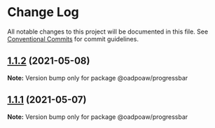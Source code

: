 # Change Log

All notable changes to this project will be documented in this file.
See [Conventional Commits](https://conventionalcommits.org) for commit guidelines.

## [1.1.2](https://github.com/oadpoaw/packages/compare/@oadpoaw/progressbar@1.1.1...@oadpoaw/progressbar@1.1.2) (2021-05-08)

**Note:** Version bump only for package @oadpoaw/progressbar





## [1.1.1](https://github.com/oadpoaw/packages/compare/@oadpoaw/progressbar@1.1.0...@oadpoaw/progressbar@1.1.1) (2021-05-07)

**Note:** Version bump only for package @oadpoaw/progressbar
